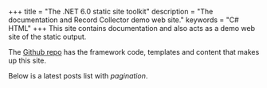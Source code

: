 +++
title = "The .NET 6.0 static site toolkit"
description = "The documentation and Record Collector demo web site."
keywords = "C# HTML"
+++
This site contains documentation and also acts as a demo web site of the static output.

The [Github repo](https://github.com/krompaco/record-collector) has the framework code, templates and content that makes up this site.

Below is a latest posts list with _pagination_.
